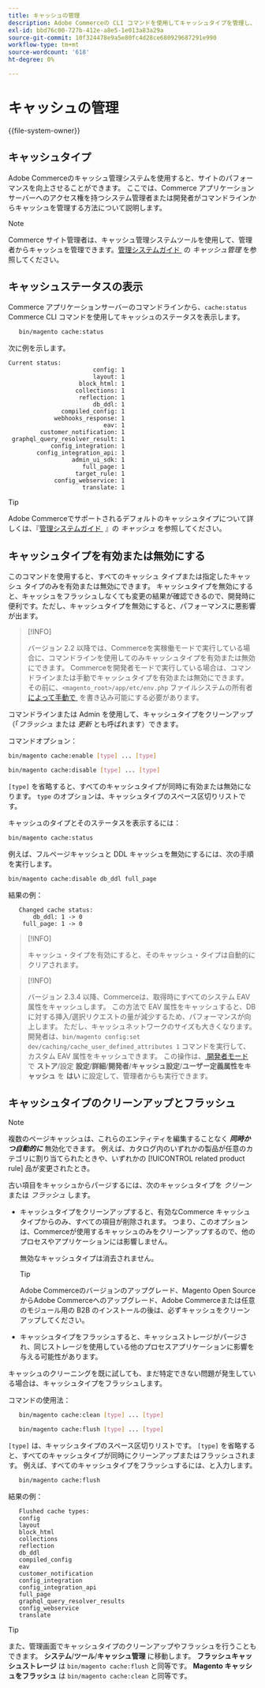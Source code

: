 ```yaml
---
title: キャッシュの管理
description: Adobe Commerceの CLI コマンドを使用してキャッシュタイプを管理し、キャッシュステータスを表示する方法について説明します。 キャッシュの管理と最適化の手法について説明します。
exl-id: bbd76c00-727b-412e-a8e5-1e013a83a29a
source-git-commit: 10f324478e9a5e80fc4d28ce680929687291e990
workflow-type: tm+mt
source-wordcount: '618'
ht-degree: 0%

---
```


# キャッシュの管理

{{file-system-owner}}

## キャッシュタイプ

Adobe Commerceのキャッシュ管理システムを使用すると、サイトのパフォーマンスを向上させることができます。 ここでは、Commerce アプリケーションサーバーへのアクセス権を持つシステム管理者または開発者がコマンドラインからキャッシュを管理する方法について説明します。

>[!NOTE]
>
>
>Commerce サイト管理者は、キャッシュ管理システムツールを使用して、管理者からキャッシュを管理できます。 [&#x200B; 管理システムガイド &#x200B;](https://experienceleague.adobe.com/ja/docs/commerce-admin/systems/tools/cache-management) の _キャッシュ管理_ を参照してください。


## キャッシュステータスの表示

Commerce アプリケーションサーバーのコマンドラインから、`cache:status` Commerce CLI コマンドを使用してキャッシュのステータスを表示します。

```bash
   bin/magento cache:status
```

<!-- where `--bootstrap=` is a URL-encoded associative array of Commerce [application bootstrap parameters](../bootstrap/set-parameters.md) and values. -->

次に例を示します。

```
Current status:
                        config: 1
                        layout: 1
                    block_html: 1
                   collections: 1
                    reflection: 1
                        db_ddl: 1
               compiled_config: 1
             webhooks_response: 1
                           eav: 1
         customer_notification: 1
 graphql_query_resolver_result: 1
            config_integration: 1
        config_integration_api: 1
                  admin_ui_sdk: 1
                     full_page: 1
                   target_rule: 1
             config_webservice: 1
                     translate: 1
```

>[!TIP]
>
>Adobe Commerceでサポートされるデフォルトのキャッシュタイプについて詳しくは、『 [&#x200B; 管理システムガイド &#x200B;](https://experienceleague.adobe.com/ja/docs/commerce-admin/systems/tools/cache-management#caches) 』の _キャッシュ_ を参照してください。


## キャッシュタイプを有効または無効にする

このコマンドを使用すると、すべてのキャッシュ タイプまたは指定したキャッシュ タイプのみを有効または無効にできます。 キャッシュタイプを無効にすると、キャッシュをフラッシュしなくても変更の結果が確認できるので、開発時に便利です。ただし、キャッシュタイプを無効にすると、パフォーマンスに悪影響が出ます。

>[!INFO]
>
>バージョン 2.2 以降では、Commerceを実稼働モードで実行している場合に、コマンドラインを使用してのみキャッシュタイプを有効または無効にできます。 Commerceを開発者モードで実行している場合は、コマンドラインまたは手動でキャッシュタイプを有効または無効にできます。 その前に、`<magento_root>/app/etc/env.php` ファイルシステムの所有者 [&#x200B; によって手動で &#x200B;](../../installation/prerequisites/file-system/overview.md) を書き込み可能にする必要があります。

コマンドラインまたは Admin を使用して、キャッシュタイプをクリーンアップ（「_フラッシュ_ または _更新_ とも呼ばれます）できます。

コマンドオプション：

```bash
bin/magento cache:enable [type] ... [type]
```

```bash
bin/magento cache:disable [type] ... [type]
```

`[type]` を省略すると、すべてのキャッシュタイプが同時に有効または無効になります。 `type` のオプションは、キャッシュタイプのスペース区切りリストです。

<!-- `--bootstrap=` is a URL-encoded associative array of Commerce [application bootstrap parameters](../bootstrap/set-parameters.md#bootstrap-parameters) and values. -->

キャッシュのタイプとそのステータスを表示するには：

```bash
bin/magento cache:status
```

例えば、フルページキャッシュと DDL キャッシュを無効にするには、次の手順を実行します。

```bash
bin/magento cache:disable db_ddl full_page
```

結果の例：

```
   Changed cache status:
       db_ddl: 1 -> 0
    full_page: 1 -> 0
```

>[!INFO]
>
>キャッシュ・タイプを有効にすると、そのキャッシュ・タイプは自動的にクリアされます。

>[!INFO]
>
>バージョン 2.3.4 以降、Commerceは、取得時にすべてのシステム EAV 属性をキャッシュします。 この方法で EAV 属性をキャッシュすると、DB に対する挿入/選択リクエストの量が減少するため、パフォーマンスが向上します。 ただし、キャッシュネットワークのサイズも大きくなります。 開発者は、`bin/magento config:set dev/caching/cache_user_defined_attributes 1` コマンドを実行して、カスタム EAV 属性をキャッシュできます。 この操作は、[&#x200B; 開発者モード &#x200B;](../bootstrap/application-modes.md) で **ストア**/設定 **設定**/**詳細**/**開発者**/**キャッシュ設定**/**ユーザー定義属性をキャッシュ** を **はい** に設定して、管理者からも実行できます。

## キャッシュタイプのクリーンアップとフラッシュ

>[!NOTE]
>
>複数のページキャッシュは、これらのエンティティを編集することなく **_同時かつ自動的に_** 無効化できます。 例えば、カタログ内のいずれかの製品が任意のカテゴリに割り当てられたときや、いずれかの [!UICONTROL related product rule] 品が変更されたとき。

古い項目をキャッシュからパージするには、次のキャッシュタイプを _クリーン_ または _フラッシュ_ します。

- キャッシュタイプをクリーンアップすると、有効なCommerce キャッシュタイプからのみ、すべての項目が削除されます。 つまり、このオプションは、Commerceが使用するキャッシュのみをクリーンアップするので、他のプロセスやアプリケーションには影響しません。

  無効なキャッシュタイプは消去されません。

  >[!TIP]
  >
  >Adobe Commerceのバージョンのアップグレード、Magento Open SourceからAdobe Commerceへのアップグレード、Adobe Commerceまたは任意のモジュール用の B2B のインストールの後は、必ずキャッシュをクリーンアップしてください。

- キャッシュタイプをフラッシュすると、キャッシュストレージがパージされ、同じストレージを使用している他のプロセスアプリケーションに影響を与える可能性があります。

キャッシュのクリーニングを既に試しても、まだ特定できない問題が発生している場合は、キャッシュタイプをフラッシュします。

コマンドの使用法：

```bash
   bin/magento cache:clean [type] ... [type]
```

```bash
   bin/magento cache:flush [type] ... [type]
```

`[type]` は、キャッシュタイプのスペース区切りリストです。 `[type]` を省略すると、すべてのキャッシュタイプが同時にクリーンアップまたはフラッシュされます。 例えば、すべてのキャッシュタイプをフラッシュするには、と入力します。

```bash
   bin/magento cache:flush
```

結果の例：

```
   Flushed cache types:
   config
   layout
   block_html
   collections
   reflection
   db_ddl
   compiled_config
   eav
   customer_notification
   config_integration
   config_integration_api
   full_page
   graphql_query_resolver_results
   config_webservice
   translate
```

>[!TIP]
>
>また、管理画面でキャッシュタイプのクリーンアップやフラッシュを行うこともできます。 **システム**/**ツール**/**キャッシュ管理** に移動します。 **フラッシュキャッシュストレージ** は `bin/magento cache:flush` と同等です。 **Magento キャッシュをフラッシュ** は `bin/magento cache:clean` と同等です。
